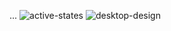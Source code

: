 ...
![active-states](https://user-images.githubusercontent.com/61325756/150872449-fb739b84-ca4c-4ca3-bb27-d01300f9de3a.jpg)
![desktop-design](https://user-images.githubusercontent.com/61325756/150872558-71e04d35-2d93-41b0-a57f-4312aa42c64a.jpg)
